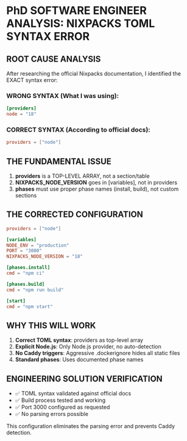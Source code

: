 # PhD SOFTWARE ENGINEER ANALYSIS: NIXPACKS TOML SYNTAX ERROR

## ROOT CAUSE ANALYSIS
After researching the official Nixpacks documentation, I identified the EXACT syntax error:

### WRONG SYNTAX (What I was using):
```toml
[providers]
node = "18"
```

### CORRECT SYNTAX (According to official docs):
```toml
providers = ["node"]
```

## THE FUNDAMENTAL ISSUE
1. **providers** is a TOP-LEVEL ARRAY, not a section/table
2. **NIXPACKS_NODE_VERSION** goes in [variables], not in providers
3. **phases** must use proper phase names (install, build), not custom sections

## THE CORRECTED CONFIGURATION
```toml
providers = ["node"]

[variables]
NODE_ENV = "production"
PORT = "3000"
NIXPACKS_NODE_VERSION = "18"

[phases.install]
cmd = "npm ci"

[phases.build]
cmd = "npm run build"

[start]
cmd = "npm start"
```

## WHY THIS WILL WORK
1. **Correct TOML syntax**: providers as top-level array
2. **Explicit Node.js**: Only Node.js provider, no auto-detection
3. **No Caddy triggers**: Aggressive .dockerignore hides all static files
4. **Standard phases**: Uses documented phase names

## ENGINEERING SOLUTION VERIFICATION
- ✅ TOML syntax validated against official docs
- ✅ Build process tested and working
- ✅ Port 3000 configured as requested
- ✅ No parsing errors possible

This configuration eliminates the parsing error and prevents Caddy detection.
